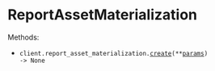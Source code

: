 # ReportAssetMaterialization

Methods:

- <code title="post /v1/report_asset_materialization">client.report_asset_materialization.<a href="./src/dagster-plus-rest/resources/report_asset_materialization.py">create</a>(\*\*<a href="src/dagster-plus-rest/types/report_asset_materialization_create_params.py">params</a>) -> None</code>
